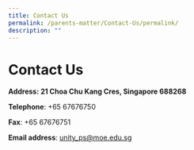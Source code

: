```yaml
---
title: Contact Us
permalink: /parents-matter/Contact-Us/permalink/
description: ""
---
```

Contact Us
==========

**Address: 21 Choa Chu Kang Cres, Singapore 688268**

**Telephone**: +65 67676750

**Fax**: +65 67676751

**Email address**: [unity\_ps@moe.edu.sg](mailto:unity_ps@moe.edu.sg)